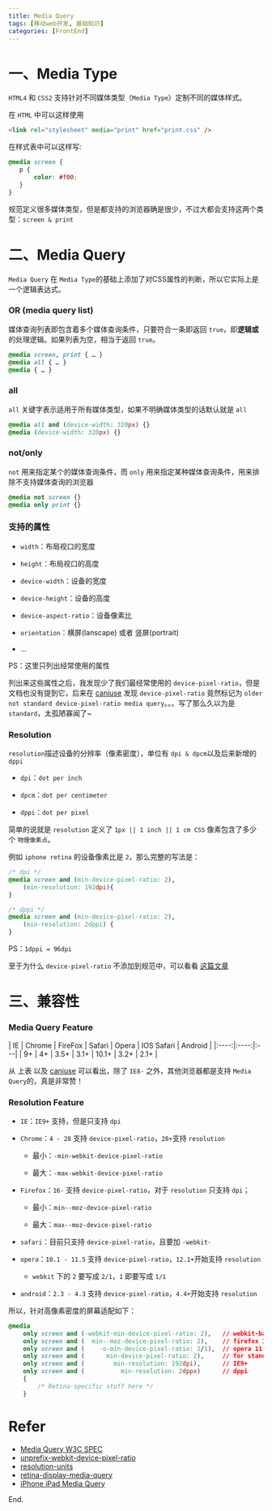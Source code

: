 ```yaml
---
title: Media Query
tags: [移动web开发, 基础知识]
categories: [FrontEnd]
---
```


# 一、Media Type

`HTML4` 和 `CSS2` 支持针对不同媒体类型（`Media Type`）定制不同的媒体样式。

在 `HTML` 中可以这样使用
```html
<link rel="stylesheet" media="print" href="print.css" />
```
在样式表中可以这样写:
 ```css
@media screen {
    p {
        color: #f00;
    }
}
```
规范定义很多媒体类型，但是都支持的浏览器确是很少，不过大都会支持这两个类型：`screen & print`

<!-- more -->

# 二、Media Query

`Media Query` 在 `Media Type`的基础上添加了对CSS属性的判断，所以它实际上是一个逻辑表达式。

### OR (media query list)

媒体查询列表即包含着多个媒体查询条件，只要符合一条即返回 `true`，即**逻辑或**的处理逻辑。如果列表为空，相当于返回 `true`。
```css
@media screen, print { … }
@media all { … }
@media { … }
```
### all

`all` 关键字表示适用于所有媒体类型，如果不明确媒体类型的话默认就是 `all`
```css
@media all and (device-width: 320px) {}
@media (device-width: 320px) {}
```
### not/only

`not` 用来指定某个的媒体查询条件，而 `only` 用来指定某种媒体查询条件，用来排除不支持媒体查询的浏览器
```css
@media not screen {}
@media only print {}
```
### 支持的属性

- `width`：布局视口的宽度

- `height`：布局视口的高度

- `device-width`：设备的宽度

- `device-height`：设备的高度

- `device-aspect-ratio`：设备像素比

- `orientation`：横屏(lanscape) 或者 竖屏(portrait)

- ...

PS：这里只列出经常使用的属性

列出来这些属性之后，我发现少了我们最经常使用的 `device-pixel-ratio`，但是文档也没有提到它，后来在 [caniuse](http://caniuse.com/#search=media) 发现 `device-pixel-ratio` 竟然标记为 `older not standard device-pixel-ratio media query`。。。写了那么久以为是 `standard`，太孤陋寡闻了~

### Resolution

`resolution`描述设备的分辨率（像素密度），单位有 `dpi & dpcm`以及后来新增的 `dppi`

- `dpi`：`dot per inch`

- `dpcm`：`dot per centimeter`

- `dppi`：`dot per pixel`

简单的说就是 `resolution` 定义了 `1px || 1 inch || 1 cm CSS` 像素包含了多少个 `物理像素点`。

例如 `iphone retina` 的设备像素比是 `2`，那么完整的写法是：
```css
/* dpi */
@media screen and (min-device-pixel-ratio: 2),
    (min-resolution: 192dpi){
}

/* dppi */
@media screen and (min-device-pixel-ratio: 2),
    (min-resolution: 2dppi) {
}
```
PS：`1dppi = 96dpi`

至于为什么 `device-pixel-ratio` 不添加到规范中，可以看看 [这篇文章](http://www.w3.org/blog/CSS/2012/06/14/unprefix-webkit-device-pixel-ratio/)

# 三、兼容性

### Media Query Feature

| IE   | Chrome | FireFox | Safari | Opera  | IOS Safari | Android |
|:----:|:----:|:---|
| 9+   | 4+     | 3.5+    |  3.1+  |  10.1+ | 3.2+       | 2.1+    |


从 上表 以及 [caniuse](http://caniuse.com/#search=media) 可以看出，除了 `IE8-` 之外，其他浏览器都是支持 `Media Query`的，真是非常赞！

### Resolution Feature


- `IE`：`IE9+` 支持，但是只支持 `dpi`


- `Chrome`：`4 - 28` 支持 `device-pixel-ratio`，`28+`支持 `resolution`

    - 最小：`-min-webkit-device-pixel-ratio`

    - 最大：`-max-webkit-device-pixel-ratio`


- `Firefox`：`16-`  支持 `device-pixel-ratio`，对于 `resolution` 只支持 `dpi`；

    - 最小：`min--moz-device-pixel-ratio`

    - 最大：`max--moz-device-pixel-ratio`


- `safari`：目前只支持 `device-pixel-ratio`，且要加 `-webkit-`



- `opera`：`10.1 - 11.5` 支持 `device-pixel-ratio`，`12.1+`开始支持 `resolution`

    - `webkit` 下的 `2` 要写成 `2/1`，`1` 即要写成 `1/1`


- `android`：`2.3 - 4.3` 支持 `device-pixel-ratio`，`4.4+`开始支持 `resolution`

所以，针对高像素密度的屏幕适配如下：
```css
@media
    only screen and (-webkit-min-device-pixel-ratio: 2),   // webkit-base(safari, android)
    only screen and (  min--moz-device-pixel-ratio: 2),    // firefox 16-
    only screen and (    -o-min-device-pixel-ratio: 2/1),  // opera 11.5-
    only screen and (      min-device-pixel-ratio: 2),     // for standard
    only screen and (        min-resolution: 192dpi),      // IE9+
    only screen and (          min-resolution: 2dppx)      // dppi
    {
        /* Retina-specific stuff here */
    }
```
# Refer

- [Media Query W3C SPEC](http://www.w3.org/TR/css3-mediaqueries)
- [unprefix-webkit-device-pixel-ratio](http://www.w3.org/blog/CSS/2012/06/14/unprefix-webkit-device-pixel-ratio/)
- [resolution-units](http://www.w3.org/TR/css3-images/#resolution-units)
- [retina-display-media-query](https://css-tricks.com/snippets/css/retina-display-media-query/)
- [iPhone iPad Media Query](http://stephen.io/mediaqueries/)

End.
